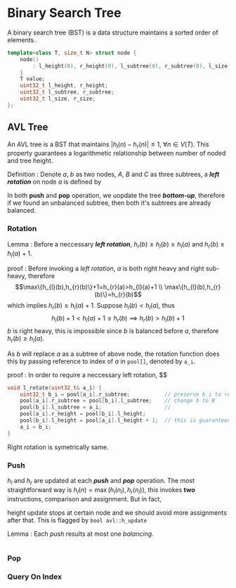 # Binary Search Tree

A binary search tree (BST) is a data structure maintains a sorted order of elements.

```cpp
template<class T, size_t N> struct node {
	node()
		: l_height(0), r_height(0), l_subtree(0), r_subtree(0), l_size(0), r_size(0) {
	}
	T value;
	uint32_t l_height, r_height;
	uint32_t l_subtree, r_subtree;
	uint32_t l_size, r_size;
};
```

## AVL Tree

An AVL tree is a BST that maintains $|h_{l}(n)-h_{r}(n)|\leq 1,\ \forall n\in V(T)$. This property guarantees a logarithmetic relationship between number of noded and tree height.

Definition
: Denote $a$, $b$ as two nodes, $A$, $B$ and $C$ as three subtrees, a ***left rotation*** on node $a$ is defined by

<body></body>

In both **push** and **pop** operation, we uopdate the tree ***bottom-up***, therefore if we found an unbalanced subtree, then both it's subtrees are already balanced.

### Rotation

Lemma
: Before a neccessary ***left rotation***, $h_{r}(b)\geq h_{l}(b)\geq h_{l}(a)$ and $h_{r}(b)\geq h_{l}(a)+1$.

proof
: Before invoking a *left rotation*, $a$ is both right heavy and right sub-heavy, therefore
	$$\max\{h_{l}(b),h_{r}(b)\}+1=h_{r}(a)>h_{l}(a)+1
	\\ \max\{h_{l}(b),h_{r}(b)\}=h_{r}(b)$$
which implies $h_{r}(b)\geq h_{l}(a)+1$. Suppose $h_{l}(b)<h_{l}(a)$, thus
	$$h_{l}(b)+1<h_{l}(a)+1\leq h_{r}(b)\implies h_{r}(b)>h_{l}(b)+1$$
$b$ is right heavy, this is impossible since $b$ is balanced before $a$, therefore $h_{r}(b)\geq h_{l}(a)$.

As $b$ will replace $a$ as a subtree of above node, the rotation function does this by passing reference to index of $a$ in `pool[]`, denoted by `a_i`.

proof
: In order to require a neccessary left rotation, $$

```cpp
void l_rotate(uint32_t& a_i) {
	uint32_t b_i = pool[a_i].r_subtree;           // preserve b_i to replace a_i finaly
	pool[a_i].r_subtree = pool[b_i].l_subtree;    // change b to B
	pool[b_i].l_subtree = a_i;                    //
	pool[a_i].r_height = pool[b_i].l_height;
	pool[b_i].l_height = pool[a_i].l_height + 1;  // this is guaranteed by h(B) >= h(A)
	a_i = b_i;
}
```
Right rotation is symetrically same.

### Push

$h_{l}$ and $h_{r}$ are updated at each ***push*** and ***pop*** operation. The most straightforward way is $h_{l}(n)=\max(h_{l}(n_{l}),h_{r}(n_{l}))$, this invokes **two** instructions, comparison and assignment. But in fact,

height update stops at certain node and we should avoid more assignments after that. This is flagged by `bool avl::h_update`

Lemma
: Each *push* results at most one *balancing*.

```cpp

```

### Pop

### Query On Index
